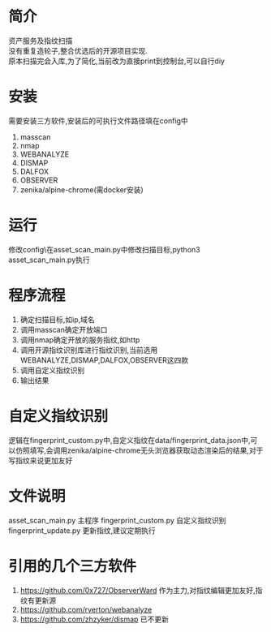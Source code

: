 # 简介
资产服务及指纹扫描  
没有重复造轮子,整合优选后的开源项目实现.  
原本扫描完会入库,为了简化,当前改为直接print到控制台,可以自行diy

# 安装
需要安装三方软件,安装后的可执行文件路径填在config中
1. masscan
2. nmap
3. WEBANALYZE
4. DISMAP
5. DALFOX
6. OBSERVER
7. zenika/alpine-chrome(需docker安装)

# 运行
修改config\在asset_scan_main.py中修改扫描目标,python3 asset_scan_main.py执行

# 程序流程
1. 确定扫描目标,如ip,域名
2. 调用masscan确定开放端口
3. 调用nmap确定开放的服务指纹,如http
4. 调用开源指纹识别库进行指纹识别,当前选用WEBANALYZE,DISMAP,DALFOX,OBSERVER这四款
5. 调用自定义指纹识别
6. 输出结果

# 自定义指纹识别
逻辑在fingerprint_custom.py中,自定义指纹在data/fingerprint_data.json中,可以仿照填写,会调用zenika/alpine-chrome无头浏览器获取动态渲染后的结果,对于写指纹来说更加友好

# 文件说明
asset_scan_main.py 主程序
fingerprint_custom.py 自定义指纹识别
fingerprint_update.py 更新指纹,建议定期执行

# 引用的几个三方软件
1. https://github.com/0x727/ObserverWard   作为主力,对指纹编辑更加友好,指纹有更新源
2. https://github.com/rverton/webanalyze 
3. https://github.com/zhzyker/dismap 已不更新